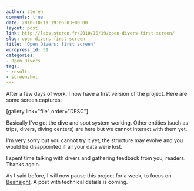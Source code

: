 ```yaml
---
author: steren
comments: true
date: 2010-10-19 19:06:03+00:00
layout: post
link: http://labs.steren.fr/2010/10/19/open-divers-first-screen/
slug: open-divers-first-screen
title: 'Open Divers: first screen'
wordpress_id: 51
categories:
- Open Divers
tags:
- results
- screenshot
---
```


After a few days of work, I now have a first version of the project. Here are some screen captures:

[gallery link="file" order="DESC"]

Basically I've got the dive and spot system working. Other entities (such as trips, divers, diving centers) are here but we cannot interact with them yet.

I'm very sorry but you cannot try it yet, the structure may evolve and you would be disappointed if all your data were lost.

I spent time talking with divers and gathering feedback from you, readers. Thanks again.

As I said before, I will now pause this project for a week, to focus on [Beansight](http://www.beansight.com/). A post with technical details is coming.
